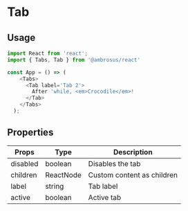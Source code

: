 # Tab

## Usage

```javascript
import React from 'react';
import { Tabs, Tab } from '@ambrosus/react'

const App = () => (
    <Tabs>
      <Tab label='Tab 2'>
        After 'while, <em>Crocodile</em>!
      </Tab>
    </Tabs>
  );
```

## Properties

| Props        | Type           | Description                                    |
| ------------ | -------------- | ---------------------------------------------- |
| disabled     | boolean        | Disables the tab                        |
| children     | ReactNode      | Custom content as children               |
| label        | string         | Tab label       |
| active       | boolean        | Active tab       |